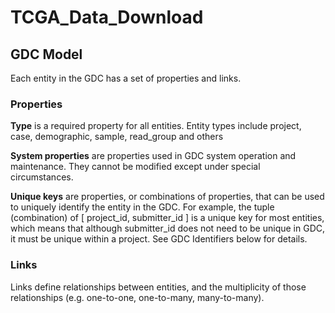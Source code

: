 # TCGA_Data_Download

##  GDC Model
Each entity in the GDC has a set of properties and links.

### Properties
**Type** is a required property for all entities. Entity types include project, case, demographic, sample, read_group and others

**System properties** are properties used in GDC system operation and maintenance. They cannot be modified except under special circumstances.

**Unique keys** are properties, or combinations of properties, that can be used to uniquely identify the entity in the GDC. For example, the tuple (combination) of [ project_id, submitter_id ] is a unique key for most entities, which means that although submitter_id does not need to be unique in GDC, it must be unique within a project. See GDC Identifiers below for details.

### Links
Links define relationships between entities, and the multiplicity of those relationships (e.g. one-to-one, one-to-many, many-to-many).